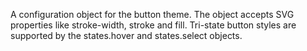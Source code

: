 A configuration object for the button theme. The object accepts
SVG properties like stroke-width, stroke and fill. Tri-state
button styles are supported by the states.hover and states.select
objects.